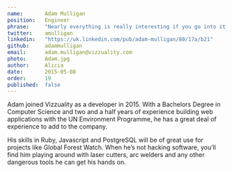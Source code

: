 ```yaml
---
name:       Adam Mulligan
position:   Engineer
phrase:     "Nearly everything is really interesting if you go into it deeply enough."
twitter:    amulligan
linkedin:   "https://uk.linkedin.com/pub/adam-mulligan/80/17a/b21"
github:		adammulligan
email:      adam.mulligan@vizzuality.com
photo:      Adam.jpg
author:     Alicia
date:       2015-05-08
order:      19
published:  false
---
```


Adam joined Vizzuality as a developer in 2015. With a Bachelors Degree in Computer Science and two and a half years of experience building web applications with the UN Environment Programme, he has a great deal of experience to add to the company. 

His skills in Ruby, Javascript and PostgreSQL will be of great use for projects like Global Forest Watch. When he’s not hacking software, you’ll find him playing around with laser cutters, arc welders and any other dangerous tools he can get his hands on. 
